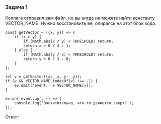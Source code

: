 ### Задача 1
Коллега отправил вам файл, но вы нигде не можете найти константу VECTOR_NAME. Нужно восстановить ее, опираясь на этот блок кода.

```ecmascript 6
const getVector = ({x, y}) => {
    if (x > y) {
        if (Math.abs(x / y) < THRESHOLD) return;
        return x > 0 ? 3 : 1;
    } else {
        if (Math.abs(y / x) < THRESHOLD) return;
        return y > 0 ? 2 : 0;
    }
};

let v = getVector({x: _x, y: _y});
if (v && VECTOR_NAME.indexOf(v) !== -1) {
    ev.emit('event.' + VECTOR_NAME[v]);
}

ev.on('event.up', () => {
    console.log('Восхитительно, что-то движется вверх!');
});
```

Ответ:
